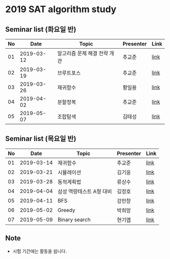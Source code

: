 # 2019 SAT algorithm study

## Seminar list (화요일 반)

| No |Date|               Topic                |  Presenter  |    Link   |
|----|----------------|------------------------------------|-------------|-----------|
| 01 |2019-03-12|알고리즘 문제 해결 전략 개관|추교준|[link](https://github.com/sat-algorithm-study/presentation/blob/master/tuesday/190312%20%EC%95%8C%EA%B3%A0%EB%A6%AC%EC%A6%98%20%EB%AC%B8%EC%A0%9C%20%ED%95%B4%EA%B2%B0%20%EC%A0%84%EB%9E%B5%20%EA%B0%9C%EA%B4%80.pptx)|
| 02 |2019-03-19|브루트포스|추교준|[link](https://github.com/sat-algorithm-study/presentation/blob/master/tuesday/190319%20Brute%20force.pptx)|
| 03 |2019-03-26|재귀함수|황일용|[link](https://github.com/sat-algorithm-study/presentation/blob/master/tuesday/190326%20Recursive%20function.pptx)|
| 04 |2019-04-02|분할정복|추교준|[link](https://github.com/sat-algorithm-study/presentation/blob/master/tuesday/190402%20Divide%20and%20conquer.pptx)|
| 05 |2019-05-07|조합탐색|김태성|[link](https://github.com/sat-algorithm-study/presentation/blob/master/tuesday/190509%20%EC%A1%B0%ED%95%A9%ED%83%90%EC%83%89.pptx)|


## Seminar list (목요일 반)

| No |Date|               Topic                |  Presenter  |    Link   |
|----|----------------|------------------------------------|-------------|-----------|
| 01 |2019-03-14|재귀함수|추교준|[link](https://github.com/sat-algorithm-study/presentation/blob/master/thursday/190314%20Recursive%20function.pptx)|
| 02 |2019-03-21|시뮬레이션|김기웅|[link](https://github.com/sat-algorithm-study/presentation/blob/master/thursday/190321%20Simulation.pptx)|
| 03 |2019-03-28|동적계획법|류상수|[link](https://github.com/sat-algorithm-study/presentation/blob/master/thursday/190328%20Dynamic%20Programming.pptx)|
| 04 |2019-04-04|삼성 역량테스트 A형 대비|김정호|[link](https://github.com/sat-algorithm-study/presentation/blob/master/thursday/190404%20%EC%82%BC%EC%84%B1%EC%97%AD%EB%9F%89%ED%85%8C%EC%8A%A4%ED%8A%B8%20%EB%8C%80%EB%B9%84.pptx)|
| 05 |2019-04-11|BFS|강민창|[link](https://github.com/sat-algorithm-study/presentation/blob/master/thursday/190411%20BFS.pptx)|
| 06 |2019-05-02|Greedy|박희망|[link](https://github.com/sat-algorithm-study/presentation/blob/master/thursday/190502%20SAT%20Greedy.pptx)|
| 07 |2019-05-09|Binary search|현기엽|[link](https://github.com/sat-algorithm-study/presentation/blob/master/thursday/190509%20binary%20search.pptx)|

## Note

- 시험 기간에는 활동을 쉽니다.
